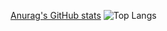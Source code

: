 [Anurag's GitHub stats](https://github-readme-stats.vercel.app/api?username=Speechless22&show_icons=true&theme=transparent)
![Top Langs](https://github-readme-stats.vercel.app/api/top-langs/?username=Speechless22&layout=compact&theme=transparent)
